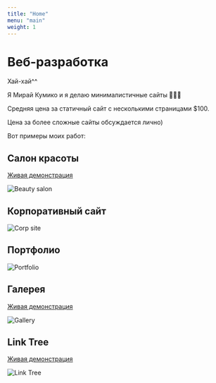 ```yaml
---
title: "Home"
menu: "main"
weight: 1
---
```


# Веб-разработка

Хай-хай^^

Я Мирай Кумико и я делаю минималистичные сайты 🫸✨🫷

Средняя цена за статичный сайт с несколькими страницами $100.

Цена за более сложные сайты обсуждается лично)

Вот примеры моих работ:

## Салон красоты

[Живая демонстрация](https://mk-beauty-salon.netlify.app)

![Beauty salon](/images/beauty-salon.webp "Beauty salon")

## Корпоративный сайт

![Corp site](/images/corp.webp "Corp site")

## Портфолио

![Portfolio](/images/portfolio.webp "Portfolio")

## Галерея

[Живая демонстрация](https://mk-gallery.netlify.app)

![Gallery](/images/gallery.webp "Gallery")

## Link Tree

[Живая демонстрация](https://mk-link-tree.netlify.app)

![Link Tree](/images/link-tree.webp "Link tree")
